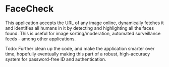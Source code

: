 # FaceCheck
This application accepts the URL of any image online, dynamically fetches it and identifies all humans in it 
by detecting and highlighting all the faces found. This is useful for image sorting/moderation, automated surveillance feeds - among other applications.

Todo: Further clean up the code, and make the application smarter over time, hopefully eventually making 
this part of a robust, high-accuracy system for password-free ID and authentication.
